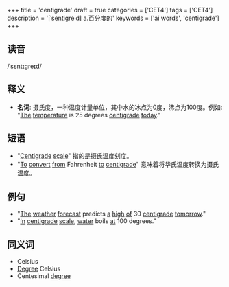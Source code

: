 +++
title = 'centigrade'
draft = true
categories = ['CET4']
tags = ['CET4']
description = '[ˈsentigreid] a.百分度的'
keywords = ['ai words', 'centigrade']
+++

## 读音
/ˈsɛntɪɡreɪd/

## 释义
- **名词**: 摄氏度，一种温度计量单位，其中水的冰点为0度，沸点为100度。例如: "[The](/zh/post/the/) [temperature](/zh/post/temperature/) is 25 degrees [centigrade](/zh/post/centigrade/) [today](/zh/post/today/)."

## 短语
- "[Centigrade](/zh/post/centigrade/) [scale](/zh/post/scale/)" 指的是摄氏温度刻度。
- "[To](/zh/post/to/) [convert](/zh/post/convert/) [from](/zh/post/from/) Fahrenheit [to](/zh/post/to/) [centigrade](/zh/post/centigrade/)" 意味着将华氏温度转换为摄氏温度。

## 例句
- "[The](/zh/post/the/) [weather](/zh/post/weather/) [forecast](/zh/post/forecast/) predicts [a](/zh/post/a/) [high](/zh/post/high/) [of](/zh/post/of/) 30 [centigrade](/zh/post/centigrade/) [tomorrow](/zh/post/tomorrow/)."
- "[In](/zh/post/in/) [centigrade](/zh/post/centigrade/) [scale](/zh/post/scale/), [water](/zh/post/water/) boils [at](/zh/post/at/) 100 degrees."

## 同义词
- Celsius
- [Degree](/zh/post/degree/) Celsius
- Centesimal [degree](/zh/post/degree/)
